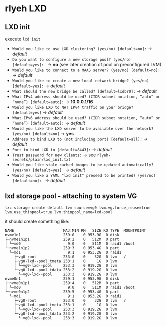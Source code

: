 # rlyeh LXD

## LXD init
execute `lxd init`

* `Would you like to use LXD clustering? (yes/no) [default=no]:` -> *default*
* `Do you want to configure a new storage pool? (yes/no) [default=yes]: ` -> **no** (see later creation of pool on preconfigured LVM)
* `Would you like to connect to a MAAS server? (yes/no) [default=no]:` -> *default*
* `Would you like to create a new local network bridge? (yes/no) [default=yes]:` -> *default*
* `What should the new bridge be called? [default=lxdbr0]:` -> *default*
* `What IPv4 address should be used? (CIDR subnet notation, “auto” or “none”) [default=auto]:` -> **10.0.0.1/16**
* `Would you like LXD to NAT IPv4 traffic on your bridge? [default=yes]` -> *default*
* `What IPv6 address should be used? (CIDR subnet notation, “auto” or “none”) [default=auto]:` -> *default*
* `Would you like the LXD server to be available over the network? (yes/no) [default=no]` -> **yes**
* `Address to bind LXD to (not including port) [default=all]:` -> *default*
* `Port to bind LXD to [default=8443]:` -> *default*
* `Trust password for new clients:` -> see `rlyeh-secrets/plain/lxd_init.txt`
* `Would you like stale cached images to be updated automatically? (yes/no) [default=yes] ` -> *default*
* `Would you like a YAML "lxd init" preseed to be printed? (yes/no) [default=no]: ` -> *default*


## lxd storage pool - attaching to system VG
```
lxc storage create default lvm source=vg0 lvm.vg.force_reuse=true lvm.use_thinpool=true lvm.thinpool_name=lxd-pool
```

it should create something like:

```
NAME                      MAJ:MIN RM   SIZE RO TYPE  MOUNTPOINT
nvme1n1                   259:0    0 953.9G  0 disk  
├─nvme1n1p1               259:2    0   512M  0 part  
│ └─md0                     9:0    0   511M  0 raid1 /boot
└─nvme1n1p2               259:3    0 953.4G  0 part  
  └─md1                     9:1    0 953.2G  0 raid1 
    ├─vg0-root            253:0    0    32G  0 lvm   /
    ├─vg0-lxd--pool_tmeta 253:1    0     1G  0 lvm   
    │ └─vg0-lxd--pool     253:3    0 919.2G  0 lvm   
    └─vg0-lxd--pool_tdata 253:2    0 919.2G  0 lvm   
      └─vg0-lxd--pool     253:3    0 919.2G  0 lvm   
nvme0n1                   259:1    0 953.9G  0 disk  
├─nvme0n1p1               259:4    0   512M  0 part  
│ └─md0                     9:0    0   511M  0 raid1 /boot
└─nvme0n1p2               259:5    0 953.4G  0 part  
  └─md1                     9:1    0 953.2G  0 raid1 
    ├─vg0-root            253:0    0    32G  0 lvm   /
    ├─vg0-lxd--pool_tmeta 253:1    0     1G  0 lvm   
    │ └─vg0-lxd--pool     253:3    0 919.2G  0 lvm   
    └─vg0-lxd--pool_tdata 253:2    0 919.2G  0 lvm   
      └─vg0-lxd--pool     253:3    0 919.2G  0 lvm   
```
